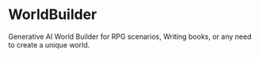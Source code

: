 # WorldBuilder
Generative AI World Builder for RPG scenarios, Writing books, or any need to create a unique world.  

